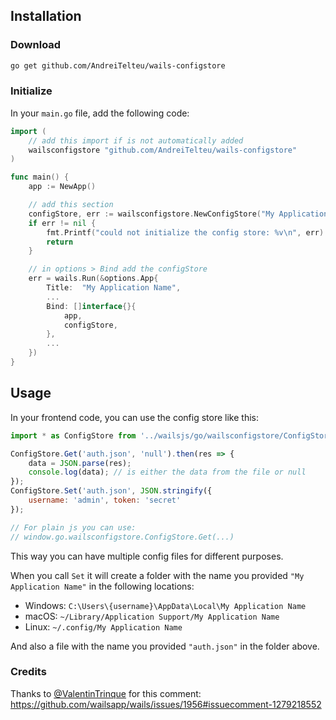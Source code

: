 
## Installation

### Download
```bash
go get github.com/AndreiTelteu/wails-configstore
```

### Initialize

In your `main.go` file, add the following code:

```go
import (
	// add this import if is not automatically added
	wailsconfigstore "github.com/AndreiTelteu/wails-configstore"
)

func main() {
	app := NewApp()

	// add this section
	configStore, err := wailsconfigstore.NewConfigStore("My Application Name")
	if err != nil {
		fmt.Printf("could not initialize the config store: %v\n", err)
		return
	}

	// in options > Bind add the configStore
	err = wails.Run(&options.App{
		Title:  "My Application Name",
		...
		Bind: []interface{}{
			app,
			configStore,
		},
		...
	})
}
```

## Usage

In your frontend code, you can use the config store like this:

```js
import * as ConfigStore from '../wailsjs/go/wailsconfigstore/ConfigStore';

ConfigStore.Get('auth.json', 'null').then(res => {
	data = JSON.parse(res);
	console.log(data); // is either the data from the file or null
});
ConfigStore.Set('auth.json', JSON.stringify({
	username: 'admin', token: 'secret'
});

// For plain js you can use:
// window.go.wailsconfigstore.ConfigStore.Get(...)
```

This way you can have multiple config files for different purposes.

When you call `Set` it will create a folder with the name you provided `"My Application Name"` in the following locations:
- Windows: `C:\Users\{username}\AppData\Local\My Application Name`
- macOS: `~/Library/Application Support/My Application Name`
- Linux: `~/.config/My Application Name`

And also a file with the name you provided `"auth.json"` in the folder above.

### Credits

Thanks to [@ValentinTrinque](https://github.com/ValentinTrinque) for this comment: https://github.com/wailsapp/wails/issues/1956#issuecomment-1279218552
